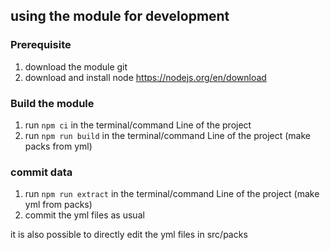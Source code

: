 ## using the module for development

### Prerequisite

1. download the module git
2. download and install node https://nodejs.org/en/download

### Build the module

1. run `npm ci` in the terminal/command Line of the project
2. run `npm run build` in the terminal/command Line of the project (make packs from yml)

### commit data

1. run `npm run extract` in the terminal/command Line of the project (make yml from packs)
2. commit the yml files as usual

it is also possible to directly edit the yml files in src/packs